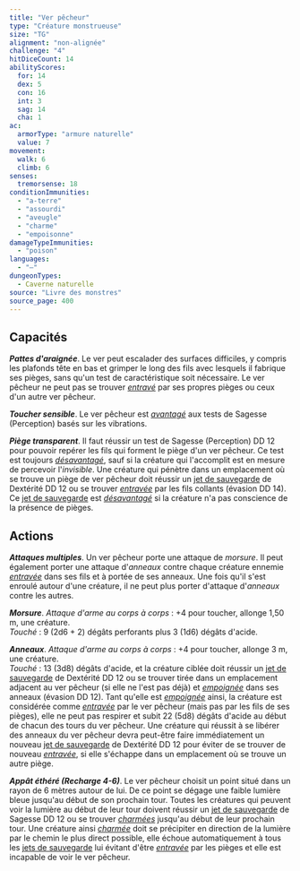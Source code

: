 ```yaml
---
title: "Ver pêcheur"
type: "Créature monstrueuse"
size: "TG"
alignment: "non-alignée"
challenge: "4"
hitDiceCount: 14
abilityScores:
  for: 14
  dex: 5
  con: 16
  int: 3
  sag: 14
  cha: 1
ac:
  armorType: "armure naturelle"
  value: 7
movement:
  walk: 6
  climb: 6
senses:
  tremorsense: 18
conditionImmunities:
  - "a-terre"
  - "assourdi"
  - "aveugle"
  - "charme"
  - "empoisonne"
damageTypeImmunities:
  - "poison"
languages:
  - "—"
dungeonTypes:
  - Caverne naturelle
source: "Livre des monstres"
source_page: 400
---
```

## Capacités
_**Pattes d'araignée**_. Le ver peut escalader des surfaces difficiles, y compris les plafonds tête en bas et grimper le long des fils avec lesquels il fabrique ses pièges, sans qu'un test de caractéristique soit nécessaire. Le ver pêcheur ne peut pas se trouver [_entravé_](/gerer-la-sante-du-personnage/#entrave) par ses propres pièges ou ceux d'un autre ver pêcheur.

_**Toucher sensible**_. Le ver pêcheur est [_avantagé_](/utiliser-les-caracteristiques/#avantage-et-desavantage) aux tests de Sagesse (Perception) basés sur les vibrations.

_**Piège transparent**_. Il faut réussir un test de Sagesse (Perception) DD 12 pour pouvoir repérer les fils qui forment le piège d'un ver pêcheur. Ce test est toujours [_désavantagé_](/utiliser-les-caracteristiques/#avantage-et-desavantage), sauf si la créature qui l'accomplit est en mesure de percevoir l'_invisible_. Une créature qui pénètre dans un emplacement où se trouve un piège de ver pêcheur doit réussir un [jet de sauvegarde](/utiliser-les-caracteristiques/#jets-de-sauvegarde) de Dextérité DD 12 ou se trouver [_entravée_](/gerer-la-sante-du-personnage/#entrave) par les fils collants (évasion DD 14). Ce [jet de sauvegarde](/utiliser-les-caracteristiques/#jets-de-sauvegarde) est [_désavantagé_](/utiliser-les-caracteristiques/#avantage-et-desavantage) si la créature n'a pas conscience de la présence de pièges.

## Actions
_**Attaques multiples**_. Un ver pêcheur porte une attaque de _morsure_. Il peut également porter une attaque d'_anneaux_ contre chaque créature ennemie [_entravée_](/gerer-la-sante-du-personnage/#entrave) dans ses fils et à portée de ses anneaux. Une fois qu'il s'est enroulé autour d'une créature, il ne peut plus porter d'attaque d'_anneaux_ contre les autres.

_**Morsure**_. _Attaque d'arme au corps à corps_ : +4 pour toucher, allonge 1,50 m, une créature.  
_Touché_ : 9 (2d6 + 2) dégâts perforants plus 3 (1d6) dégâts d'acide.

_**Anneaux**_. _Attaque d'arme au corps à corps_ : +4 pour toucher, allonge 3 m, une créature.  
_Touché_ : 13 (3d8) dégâts d'acide, et la créature ciblée doit réussir un [jet de sauvegarde](/utiliser-les-caracteristiques/#jets-de-sauvegarde) de Dextérité DD 12 ou se trouver tirée dans un emplacement adjacent au ver pêcheur (si elle ne l'est pas déjà) et [_empoignée_](/gerer-la-sante-du-personnage/#empoigne) dans ses anneaux (évasion DD 12). Tant qu'elle est [_empoignée_](/gerer-la-sante-du-personnage/#empoigne) ainsi, la créature est considérée comme [_entravée_](/gerer-la-sante-du-personnage/#entrave) par le ver pêcheur (mais pas par les fils de ses pièges), elle ne peut pas respirer et subit 22 (5d8) dégâts d'acide au début de chacun des tours du ver pêcheur. Une créature qui réussit à se libérer des anneaux du ver pêcheur devra peut-être faire immédiatement un nouveau [jet de sauvegarde](/utiliser-les-caracteristiques/#jets-de-sauvegarde) de Dextérité DD 12 pour éviter de se trouver de nouveau [_entravée_](/gerer-la-sante-du-personnage/#entrave), si elle s'échappe dans un emplacement où se trouve un autre piège.

_**Appât éthéré (Recharge 4-6)**_. Le ver pêcheur choisit un point situé dans un rayon de 6 mètres autour de lui. De ce point se dégage une faible lumière bleue jusqu'au début de son prochain tour. Toutes les créatures qui peuvent voir la lumière au début de leur tour doivent réussir un [jet de sauvegarde](/utiliser-les-caracteristiques/#jets-de-sauvegarde) de Sagesse DD 12 ou se trouver [_charmées_](/gerer-la-sante-du-personnage/#charme) jusqu'au début de leur prochain tour. Une créature ainsi [_charmée_](/gerer-la-sante-du-personnage/#charme) doit se précipiter en direction de la lumière par le chemin le plus direct possible, elle échoue automatiquement à tous les [jets de sauvegarde](/utiliser-les-caracteristiques/#jets-de-sauvegarde) lui évitant d'être [_entravée_](/gerer-la-sante-du-personnage/#entrave) par les pièges et elle est incapable de voir le ver pêcheur.
